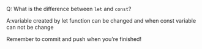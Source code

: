 Q: What is the difference between `let` and `const`?

A:variable created  by let function can be changed and when const variable can not be change


Remember to commit and push when you're finished!
